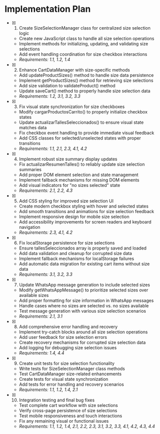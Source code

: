 # Implementation Plan

- [x] 1. Create SizeSelectionManager class for centralized size selection logic
  - Create new JavaScript class to handle all size selection operations
  - Implement methods for initializing, updating, and validating size selections
  - Add event handling coordination for size checkbox interactions
  - _Requirements: 1.1, 1.2, 1.4_

- [x] 2. Enhance CartDataManager with size-specific methods
  - Add updateProductSizes() method to handle size data persistence
  - Implement getProductSizes() method for retrieving size selections
  - Add size validation to validateProduct() method
  - Update saveCart() method to properly handle size selection data
  - _Requirements: 1.2, 3.1, 3.2, 3.3_

- [x] 3. Fix visual state synchronization for size checkboxes



  - Modify cargarProductosCarrito() to properly initialize checkbox states
  - Update actualizarTallesSeleccionados() to ensure visual state matches data
  - Fix checkbox event handling to provide immediate visual feedback
  - Add CSS classes for selected/unselected states with proper transitions
  - _Requirements: 1.1, 2.1, 2.3, 4.1, 4.2_

- [x] 4. Implement robust size summary display updates



  - Fix actualizarResumenTalles() to reliably update size selection summaries
  - Add proper DOM element selection and state management
  - Implement fallback mechanisms for missing DOM elements
  - Add visual indicators for "no sizes selected" state
  - _Requirements: 2.1, 2.2, 4.3_

- [x] 5. Add CSS styling for improved size selection UI


  - Create modern checkbox styling with hover and selected states
  - Add smooth transitions and animations for size selection feedback
  - Implement responsive design for mobile size selection
  - Add accessibility improvements for screen readers and keyboard navigation
  - _Requirements: 2.3, 4.1, 4.2_

- [x] 6. Fix localStorage persistence for size selections


  - Ensure tallesSeleccionados array is properly saved and loaded
  - Add data validation and cleanup for corrupted size data
  - Implement fallback mechanisms for localStorage failures
  - Add automatic data migration for existing cart items without size data
  - _Requirements: 3.1, 3.2, 3.3_

- [x] 7. Update WhatsApp message generation to include selected sizes


  - Modify getWhatsAppMessage() to prioritize selected sizes over available sizes
  - Add proper formatting for size information in WhatsApp messages
  - Handle cases where no sizes are selected vs. no sizes available
  - Test message generation with various size selection scenarios
  - _Requirements: 2.1, 3.1_

- [x] 8. Add comprehensive error handling and recovery


  - Implement try-catch blocks around all size selection operations
  - Add user feedback for size selection errors
  - Create recovery mechanisms for corrupted size selection data
  - Add logging for debugging size selection issues
  - _Requirements: 1.4, 4.4_

- [x] 9. Create unit tests for size selection functionality


  - Write tests for SizeSelectionManager class methods
  - Test CartDataManager size-related enhancements
  - Create tests for visual state synchronization
  - Add tests for error handling and recovery scenarios
  - _Requirements: 1.1, 1.2, 1.4, 2.1_

- [x] 10. Integration testing and final bug fixes



  - Test complete cart workflow with size selections
  - Verify cross-page persistence of size selections
  - Test mobile responsiveness and touch interactions
  - Fix any remaining visual or functional issues
  - _Requirements: 1.1, 1.2, 1.4, 2.1, 2.2, 2.3, 3.1, 3.2, 3.3, 4.1, 4.2, 4.3, 4.4_